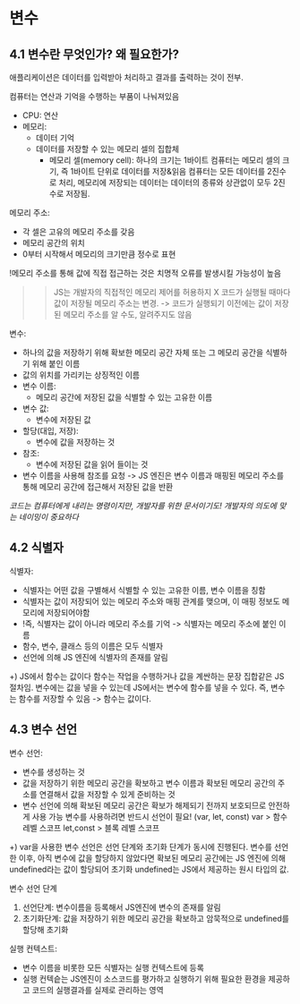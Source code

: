 변수
====

4.1 변수란 무엇인가? 왜 필요한가?
-------------------------------
애플리케이션은 데이터를 입력받아 처리하고 결과를 출력하는 것이 전부.

컴퓨터는 연산과 기억을 수행하는 부품이 나눠져있음
 - CPU: 연산
 - 메모리: 
    - 데이터 기억
    - 데이터를 저장할 수 있는 메모리 셀의 집합체
        - 메모리 셀(memory cell): 하나의 크기는 1바이트
컴퓨터는 메모리 셀의 크기, 즉 1바이트 단위로 데이터를 저장&읽음
컴퓨터는 모든 데이터를 2진수로 처리, 메모리에 저장되는 데이터는 데이터의 종류와 상관없이 모두 2진수로 저장됨.

메모리 주소:
 - 각 셀은 고유의 메모리 주소를 갖음
 - 메모리 공간의 위치
 - 0부터 시작해서 메모리의 크기만큼 정수로 표현

!메모리 주소를 통해 값에 직접 접근하는 것은 치명적 오류를 발생시킬 가능성이 높음
 >> JS는 개발자의 직접적인 메모리 제어를 허용하지 X
 >> 코드가 실행될 때마다 값이 저장될 메모리 주소는 변경. -> 코드가 실행되기 이전에는 값이 저장된 메모리 주소를 알 수도, 알려주지도 않음

변수:
 - 하나의 값을 저장하기 위해 확보한 메모리 공간 자체 또는 그 메모리 공간을 식별하기 위해 붙인 이름
 - 값의 위치를 가리키는 상징적인 이름
 - 변수 이름:
    - 메모리 공간에 저장된 값을 식별할 수 있는 고유한 이름
 - 변수 값:
    - 변수에 저장된 값
- 할당(대입, 저장):
    - 변수에 값을 저장하는 것
- 참조:
    - 변수에 저장된 값을 읽어 들이는 것
- 변수 이름을 사용해 참조를 요청 -> JS 엔진은 변수 이름과 매핑된 메모리 주소를 통해 메모리 공간에 접근해서 저장된 값을 반환

*코드는 컴퓨터에게 내리는 명령이지만, 개발자를 위한 문서이기도! 개발자의 의도에 맞는 네이밍이 중요하다*

4.2 식별자
----------
식별자:
 - 식별자는 어떤 값을 구별해서 식별할 수 있는 고유한 이름, 변수 이름을 칭함
 - 식별자는 값이 저장되어 있는 메모리 주소와 매핑 관계를 맺으며, 이 매핑 정보도 메모리에 저장되어야함
 - !즉, 식별자는 값이 아니라 메모리 주소를 기억 -> 식별자는 메모리 주소에 붙인 이름
 - 함수, 변수, 클래스 등의 이름은 모두 식별자
 - 선언에 의해 JS 엔진에 식별자의 존재를 알림

+) JS에서 함수는 값이다
함수는 작업을 수행하거나 값을 계싼하는 문장 집합같은 JS 절차임.
변수에는 값을 넣을 수 있는데 JS에서는 변수에 함수를 넣을 수 있다.
즉, 변수는 함수를 저장할 수 있음 -> 함수는 값이다.

4.3 변수 선언
-----------
변수 선언:
 - 변수를 생성하는 것
 - 값을 저장하기 위한 메모리 공간을 확보하고 변수 이름과 확보된 메모리 공간의 주소를 연결해서 값을 저장할 수 있게 준비하는 것
 - 변수 선언에 의해 확보된 메모리 공간은 확보가 해제되기 전까지 보호되므로 안전하게 사용 가능
변수를 사용하려면 반드시 선언이 필요! (var, let, const)
var > 함수 레벨 스코프 
let,const > 블록 레벨 스코프

+) var을 사용한 변수 선언은 선언 단계와 초기화 단계가 동시에 진행된다.
변수를 선언한 이후, 아직 변수에 값을 할당하지 않았다면 확보된 메모리 공간에는 JS 엔진에 의해 undefined라는 값이 할당되어 초기화
undefined는 JS에서 제공하는 원시 타입의 값.

변수 선언 단계
1. 선언단계: 변수이름을 등록해서 JS엔진에 변수의 존재를 알림
2. 초기화단계: 값을 저장하기 위한 메모리 공간을 확보하고 암묵적으로 undefined를 할당해 초기화

실행 컨텍스트:
 - 변수 이름을 비롯한 모든 식별자는 실행 컨텍스트에 등록
 - 실행 컨텍슽는 JS엔진이 소스코드를 평가하고 실행하기 위해 필요한 환경을 제공하고 코드의 실행결과를 실제로 관리하는 영역




